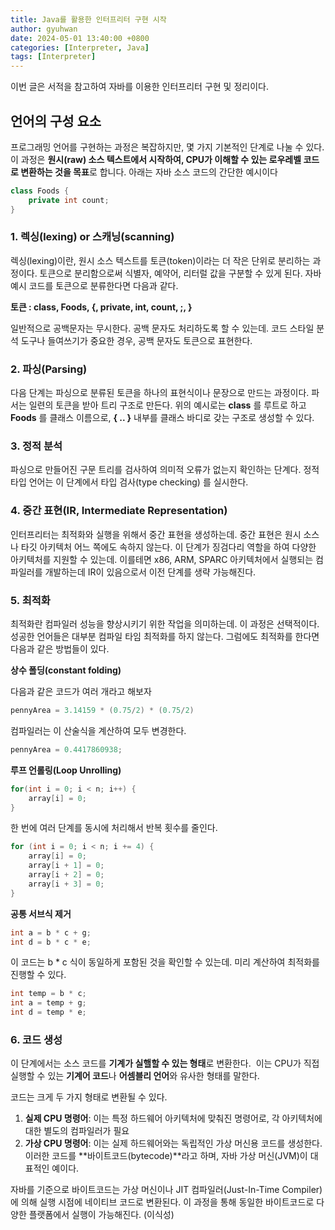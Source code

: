 ```yaml
---
title: Java를 활용한 인터프리터 구현 시작
author: gyuhwan
date: 2024-05-01 13:40:00 +0800
categories: [Interpreter, Java]
tags: [Interpreter]
---
```

이번 글은 서적을 참고하여 자바를 이용한 인터프리터 구현 및 정리이다.

## 언어의 구성 요소

프로그래밍 언어를 구현하는 과정은 복잡하지만, 몇 가지 기본적인 단계로 나눌 수 있다. 이 과정은 **원시(raw) 소스 텍스트에서 시작하여, CPU가 이해할 수 있는 로우레벨 코드로 변환하는 것을 목표**로 합니다. 아래는 자바 소스 코드의 간단한 예시이다

```java
class Foods {
	private int count; 
}
```

### 1. 렉싱(lexing) or 스캐닝(scanning)

렉싱(lexing)이란, 원시 소스 텍스트를 토큰(token)이라는 더 작은 단위로 분리하는 과정이다. 토큰으로 분리함으로써 식별자, 예약어, 리터럴 값을 구분할 수 있게 된다. 자바 예시 코드를 토큰으로 분류한다면 다음과 같다. 

**토큰 : class, Foods, {, private, int, count, ;, }**

일반적으로 공백문자는 무시한다. 공백 문자도 처리하도록 할 수 있는데. 코드 스타일 분석 도구나 들여쓰기가 중요한 경우, 공백 문자도 토큰으로 표현한다.

### 2. 파싱(Parsing)

다음 단계는 파싱으로 분류된 토큰을 하나의 표현식이나 문장으로 만드는 과정이다. 파서는 일련의 토큰을 받아 트리 구조로 만든다. 위의 예시로는 **class** 를 루트로 하고 **Foods** 를 클래스 이름으로, **{ .. }** 내부를 클래스 바디로 갖는 구조로 생성할 수 있다. 

### 3. 정적 분석

파싱으로 만들어진 구문 트리를 검사하여 의미적 오류가 없는지 확인하는 단계다. 정적 타입 언어는 이 단계에서 타입 검사(type checking) 를 실시한다.

### 4. 중간 표현(IR, Intermediate Representation)

인터프리터는 최적화와 실행을 위해서 중간 표현을 생성하는데. 중간 표현은 원시 소스나 타깃 아키텍처 어느 쪽에도 속하지 않는다. 이 단계가 징검다리 역할을 하여 다양한 아키텍처를 지원할 수 있는데. 이를테면 x86, ARM, SPARC 아키텍처에서 실행되는 컴파일러를 개발하는데 IR이 있음으로서 이전 단계를 생략 가능해진다. 

### 5. 최적화

최적화란 컴파일러 성능을 향상시키기 위한 작업을 의미하는데. 이 과정은 선택적이다. 성공한 언어들은 대부분 컴파일 타임 최적화를 하지 않는다. 그럼에도 최적화를 한다면 다음과 같은 방법들이 있다. 

**상수 폴딩(constant folding)**

다음과 같은 코드가 여러 개라고 해보자

```java
pennyArea = 3.14159 * (0.75/2) * (0.75/2)
```

컴파일러는 이 산술식을 계산하여 모두 변경한다.

```java
pennyArea = 0.4417860938;
```

**루프 언롤링(Loop Unrolling)**

```java
for(int i = 0; i < n; i++) {
	array[i] = 0;
}
```

한 번에 여러 단계를 동시에 처리해서 반복 횟수를 줄인다.

```java
for (int i = 0; i < n; i += 4) {
    array[i] = 0;
    array[i + 1] = 0;
    array[i + 2] = 0;
    array[i + 3] = 0;
}
```

**공통 서브식 제거**

```java
int a = b * c + g;
int d = b * c * e;
```

이 코드는 b  * c 식이 동일하게 포함된 것을 확인할 수 있는데.  미리 계산하여 최적화를 진행할 수 있다. 

```java
int temp = b * c;
int a = temp + g;
int d = temp * e;
```

### 6. 코드 생성

이 단계에서는 소스 코드를 **기계가 실핼할 수 있는 형태**로 변환한다.  이는 CPU가 직접 실행할 수 있는 **기계어 코드**나 **어셈블리 언어**와 유사한 형태를 말한다.

코드는 크게 두 가지 형태로 변환될 수 있다.

1. **실제 CPU 명령어**: 이는 특정 하드웨어 아키텍처에 맞춰진 명령어로, 각 아키텍처에 대한 별도의 컴파일러가 필요
2. **가상 CPU 명령어**: 이는 실제 하드웨어와는 독립적인 가상 머신용 코드를 생성한다. 이러한 코드를 **바이트코드(bytecode)**라고 하며, 자바 가상 머신(JVM)이 대표적인 예이다.

자바를 기준으로 바이트코드는 가상 머신이나 JIT 컴파일러(Just-In-Time Compiler)에 의해 실행 시점에 네이티브 코드로 변환된다. 이 과정을 통해 동일한 바이트코드로 다양한 플랫폼에서 실행이 가능해진다. (이식성)
